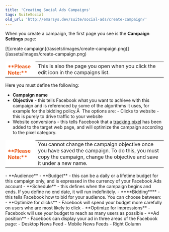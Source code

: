 ```yaml
---
title: 'Creating Social Ads Campaigns'
tags: SuiteSocial
old_url: 'http://emarsys.dev/suite/social-ads/create-campaign/'
---
```


When you create a campaign, the first page you see is the **Campaign Settings** page:

<div class="row">[![create campaign](/assets/images/create-campaign.png)](/assets/images/create-campaign.png)</div><table style="width: 100%;"><tbody><tr><th style="text-align: left; width: 80px; border-color: #fff; background-color: #fff; color: #eb5a19;">**Please Note:**</th> <td>This is also the page you open when you click the edit icon in the campaigns list.</td></tr></tbody></table> Here you must define the following:

- **Campaign name**
- **Objective** - this tells Facebook what you want to achieve with this campaign and is referenced by some of the algorithms it uses, for example for the bidding policy.Â  The options are: - Clicks to website - this is purely to drive traffic to your website<span style="color: #ff0000;"> </span>
- Website conversions - this tells Facebook that a [tracking pixel](/Suite/tracking-pixels.md "Social Ads â&#128;&#147; Tracking Pixels") has been added to the target web page, and will optimize the campaign according to the pixel category.
 
<table style="width: 100%;"><tbody><tr><th style="text-align: left; width: 80px; border-color: #fff; background-color: #fff; color: #eb5a19;">**Please Note:**</th> <td>You cannot change the campaign objective once you have saved the campaign. To do this, you must copy the campaign, change the objective and save it under a new name.</td> </tr></tbody></table>
- **Audience**
- **Budget** - this can be a daily or a lifetime budget for this campaign only, and is expressed in the currency of your Facebook Ads account
- **Schedule** - this defines when the campaign begins and ends. If you define no end date, it will run indefinitely.
- ****Bidding**** - this tells Facebook how to bid for your audience. You can choose between: - **Optimize for clicks** - Facebook will spend your budget more carefully on users who are most likely to click
- **Optimize for impressions** - Facebook will use your budget to reach as many users as possible
- **Ad position** - Facebook can display your ad in three areas of the Facebook page: - Desktop News Feed
- Mobile News Feeds
- Right Column